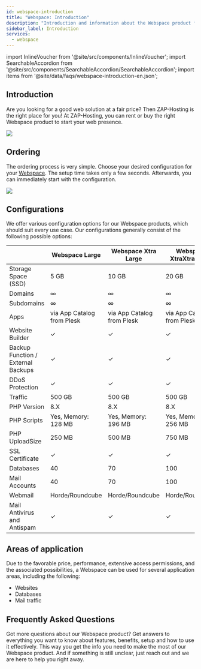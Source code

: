 ```yaml
---
id: webspace-introduction
title: "Webspace: Introduction"
description: "Introduction and information about the Webspace product from ZAP-Hosting"
sidebar_label: Introduction
services:
  - webspace
---
```


import InlineVoucher from '@site/src/components/InlineVoucher';
import SearchableAccordion from '@site/src/components/SearchableAccordion/SearchableAccordion';
import items from '@site/data/faqs/webspace-introduction-en.json';

## Introduction

Are you looking for a good web solution at a fair price? Then ZAP-Hosting is the right place for you! At ZAP-Hosting, you can rent or buy the right Webspace product to start your web presence.

![](https://screensaver01.zap-hosting.com/index.php/s/gK7k86xDcfcTQ29/preview)
<InlineVoucher />

## Ordering

The ordering process is very simple. Choose your desired configuration for your [Webspace](https://zap-hosting.com/en/webhosting-rent-a-webspace/). The setup time takes only a few seconds. Afterwards, you can immediately start with the configuration.

![](https://screensaver01.zap-hosting.com/index.php/s/XSNK4Bi8T5dWFpB/preview)

## Configurations

We offer various configuration options for our Webspace products, which should suit every use case. Our configurations generally consist of the following possible options:

|                                  | Webspace Large            | Webspace Xtra Large       | Webspace XtraXtra Large   |
| -------------------------------- | ------------------------- | ------------------------- | ------------------------- |
| Storage Space (SSD)              | 5 GB                      | 10 GB                     | 20 GB                     |
| Domains                          | ∞                         | ∞                         | ∞                         |
| Subdomains                       | ∞                         | ∞                         | ∞                         |
| Apps                             | via App Catalog from Plesk| via App Catalog from Plesk| via App Catalog from Plesk|
| Website Builder                  | ✓                         | ✓                         | ✓                         |
| Backup Function / External Backups | ✓                         | ✓                         | ✓                         |
| DDoS Protection                  | ✓                         | ✓                         | ✓                         |
| Traffic                          | 500 GB                    | 500 GB                    | 500 GB                    |
| PHP Version                      | 8.X                       | 8.X                       | 8.X                       |
| PHP Scripts                      | Yes, Memory: 128 MB       | Yes, Memory: 196 MB       | Yes, Memory: 256 MB       |
| PHP UploadSize                   | 250 MB                    | 500 MB                    | 750 MB                    |
| SSL Certificate                  | ✓                         | ✓                         | ✓                         |
| Databases                        | 40                        | 70                        | 100                       |
| Mail Accounts                    | 40                        | 70                        | 100                       |
| Webmail                          | Horde/Roundcube           | Horde/Roundcube           | Horde/Roundcube           |
| Mail Antivirus and Antispam      | ✓                         | ✓                         | ✓                         |

## Areas of application

Due to the favorable price, performance, extensive access permissions, and the associated possibilities, a Webspace can be used for several application areas, including the following:

- Websites
- Databases
- Mail traffic


## Frequently Asked Questions
Got more questions about our Webspace product? Get answers to everything you want to know about features, benefits, setup and how to use it effectively. This way you get the info you need to make the most of our Webspace product. And if something is still unclear, just reach out and we are here to help you right away.
<SearchableAccordion items={items} />

<InlineVoucher />
